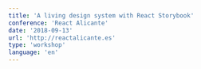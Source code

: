 ```yaml
---
title: 'A living design system with React Storybook'
conference: 'React Alicante'
date: '2018-09-13'
url: 'http://reactalicante.es'
type: 'workshop'
language: 'en'
---
```

